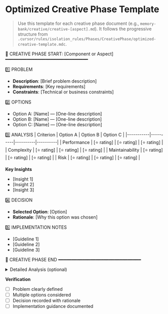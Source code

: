 # Optimized Creative Phase Template

> Use this template for each creative phase document (e.g., `memory-bank/creative/creative-[aspect].md`). It follows the progressive structure from `.cursor/rules/isolation_rules/Phases/CreativePhase/optimized-creative-template.mdc`.

📌 CREATIVE PHASE START: [Component or Aspect]
━━━━━━━━━━━━━━━━━━━━━━━━━━━━━━━

1️⃣ PROBLEM
- **Description**: [Brief problem description]
- **Requirements**: [Key requirements]
- **Constraints**: [Technical or business constraints]

2️⃣ OPTIONS
- Option A: [Name] — [One-line description]
- Option B: [Name] — [One-line description]
- Option C: [Name] — [One-line description]

3️⃣ ANALYSIS
| Criterion | Option A | Option B | Option C |
|-----------|----------|----------|----------|
| Performance | [⭐ rating] | [⭐ rating] | [⭐ rating] |
| Complexity | [⭐ rating] | [⭐ rating] | [⭐ rating] |
| Maintainability | [⭐ rating] | [⭐ rating] | [⭐ rating] |
| Risk | [⭐ rating] | [⭐ rating] | [⭐ rating] |

**Key Insights**
- [Insight 1]
- [Insight 2]
- [Insight 3]

4️⃣ DECISION
- **Selected Option**: [Option]
- **Rationale**: [Why this option was chosen]

5️⃣ IMPLEMENTATION NOTES
- [Guideline 1]
- [Guideline 2]
- [Guideline 3]

📌 CREATIVE PHASE END
━━━━━━━━━━━━━━━━━━━━━━━━━━━━━━━

<details>
  <summary>Detailed Analysis (optional)</summary>

  ### Option [Letter]: [Full Name]
  **Description**: [Detailed explanation]
  **Pros**
  - [Pro 1]
  - [Pro 2]
  **Cons**
  - [Con 1]
  - [Con 2]
  **Implementation Complexity**: [Low/Medium/High]
  **Resource Requirements**: [Team, tooling, infrastructure]
  **Risk Assessment**: [Risk summary]
</details>

**Verification**
- [ ] Problem clearly defined
- [ ] Multiple options considered
- [ ] Decision recorded with rationale
- [ ] Implementation guidance documented

